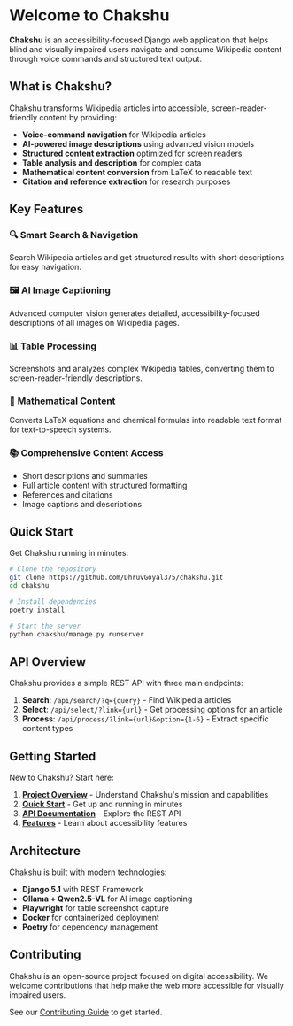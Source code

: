 # Welcome to Chakshu

**Chakshu** is an accessibility-focused Django web application that helps blind and visually impaired users navigate and consume Wikipedia content through voice commands and structured text output.

## What is Chakshu?

Chakshu transforms Wikipedia articles into accessible, screen-reader-friendly content by providing:

- **Voice-command navigation** for Wikipedia articles
- **AI-powered image descriptions** using advanced vision models
- **Structured content extraction** optimized for screen readers
- **Table analysis and description** for complex data
- **Mathematical content conversion** from LaTeX to readable text
- **Citation and reference extraction** for research purposes

## Key Features

### 🔍 **Smart Search & Navigation**
Search Wikipedia articles and get structured results with short descriptions for easy navigation.

### 🖼️ **AI Image Captioning**
Advanced computer vision generates detailed, accessibility-focused descriptions of all images on Wikipedia pages.

### 📊 **Table Processing**
Screenshots and analyzes complex Wikipedia tables, converting them to screen-reader-friendly descriptions.

### 🧮 **Mathematical Content**
Converts LaTeX equations and chemical formulas into readable text format for text-to-speech systems.

### 📚 **Comprehensive Content Access**
- Short descriptions and summaries
- Full article content with structured formatting
- References and citations
- Image captions and descriptions

## Quick Start

Get Chakshu running in minutes:

```bash
# Clone the repository
git clone https://github.com/DhruvGoyal375/chakshu.git
cd chakshu

# Install dependencies
poetry install

# Start the server
python chakshu/manage.py runserver
```

## API Overview

Chakshu provides a simple REST API with three main endpoints:

1. **Search**: `/api/search/?q={query}` - Find Wikipedia articles
2. **Select**: `/api/select/?link={url}` - Get processing options for an article
3. **Process**: `/api/process/?link={url}&option={1-6}` - Extract specific content types

## Getting Started

New to Chakshu? Start here:

1. **[Project Overview](project_overview.md)** - Understand Chakshu's mission and capabilities
2. **[Quick Start](setup_guide.md)** - Get up and running in minutes
3. **[API Documentation](api/index.md)** - Explore the REST API
4. **[Features](features/content_processing.md)** - Learn about accessibility features

## Architecture

Chakshu is built with modern technologies:

- **Django 5.1** with REST Framework
- **Ollama + Qwen2.5-VL** for AI image captioning
- **Playwright** for table screenshot capture
- **Docker** for containerized deployment
- **Poetry** for dependency management

## Contributing

Chakshu is an open-source project focused on digital accessibility. We welcome contributions that help make the web more accessible for visually impaired users.

See our [Contributing Guide](development/contributing.md) to get started.